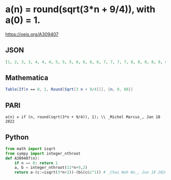 # a\(n\) \= round\(sqrt\(3\*n \+ 9/4\)\), with a\(0\) \= 1\.
https://oeis.org/A309407
## JSON
```JSON
[1, 2, 3, 3, 4, 4, 4, 5, 5, 5, 6, 6, 6, 6, 7, 7, 7, 7, 8, 8, 8, 8, 8, 8, 9, 9, 9, 9, 9, 9, 10, 10, 10, 10, 10, 10, 10, 11, 11, 11, 11, 11, 11, 11, 12, 12, 12, 12, 12, 12, 12, 12, 13, 13, 13, 13, 13, 13, 13, 13, 14, 14, 14, 14, 14, 14, 14, 14, 14, 14, 15, 15, 15, 15, 15, 15, 15, 15, 15, 15, 16, 16, 16, 16, 16, 16, 16, 16, 16]
```
## Mathematica
```Mathematica
Table[If[n == 0, 1, Round[Sqrt[3 n + 9/4]]], {n, 0, 88}]
```
## PARI
```PARI
a(n) = if (n, round(sqrt(3*n + 9/4)), 1); \\ _Michel Marcus_, Jan 18 2022
```
## Python
```Python
from math import isqrt
from sympy import integer_nthroot
def A309407(n):
    if n == 0: return 1
    a, b = integer_nthroot(12*n+9,2)
    return a-(c:=isqrt(3*n+2))-(b&(c&1^1)) # _Chai Wah Wu_, Jun 19 2024
```
